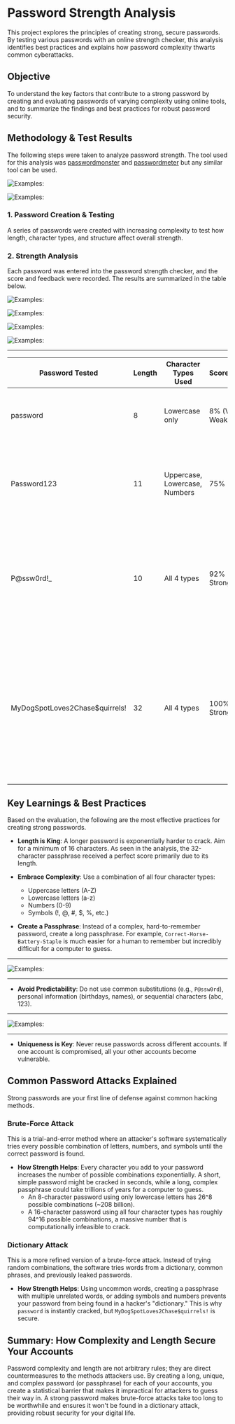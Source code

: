 # Password Strength Analysis

This project explores the principles of creating strong, secure passwords. By testing various passwords with an online strength checker, this analysis identifies best practices and explains how password complexity thwarts common cyberattacks.

## Objective
To understand the key factors that contribute to a strong password by creating and evaluating passwords of varying complexity using online tools, and to summarize the findings and best practices for robust password security.

## Methodology & Test Results
The following steps were taken to analyze password strength. The tool used for this analysis was [passwordmonster](https://www.passwordmonster.com/) and [passwordmeter](https://passwordmeter.com/) but any similar tool can be used.

![Examples:](Screenshot/1.png)

![Examples:](Screenshot/10.png)

### 1. Password Creation & Testing
A series of passwords were created with increasing complexity to test how length, character types, and structure affect overall strength.

### 2. Strength Analysis
Each password was entered into the password strength checker, and the score and feedback were recorded. The results are summarized in the table below.

![Examples:](Screenshot/2.png)



![Examples:](Screenshot/3.png)



![Examples:](Screenshot/4.png)



![Examples:](Screenshot/5.png)

---

| Password Tested                        | Length | Character Types Used                | Score/Rating     | Tool Feedback & Analysis                                                                 |
|----------------------------------------|--------|------------------------------------|------------------|------------------------------------------------------------------------------------------|
| password                               | 8      | Lowercase only                    | 8% (Very Weak)  | Deductions for being a dictionary word. Extremely vulnerable.                             |
| Password123                            | 11     | Uppercase, Lowercase, Numbers     | 75% (Good)       | A decent mix, but predictable. The sequential numbers and capitalization pattern are common. |
| P@ssw0rd!_                            | 10     | All 4 types                       | 92% (Very Strong)| Strong score due to the mix of uppercase, lowercase, numbers, and symbols. The use of substitutions (@ for a, 0 for o) helps. |
| MyDogSpotLoves2Chase$quirrels!         | 32     | All 4 types                       | 100% (Very Strong)| Excellent score. Length is the most significant factor here. It's a long, memorable passphrase that includes multiple character types, making it highly resistant to attacks. |

## Key Learnings & Best Practices
Based on the evaluation, the following are the most effective practices for creating strong passwords.

- **Length is King**: A longer password is exponentially harder to crack. Aim for a minimum of 16 characters. As seen in the analysis, the 32-character passphrase received a perfect score primarily due to its length.
- **Embrace Complexity**: Use a combination of all four character types:
  - Uppercase letters (A-Z)
  - Lowercase letters (a-z)
  - Numbers (0-9)
  - Symbols (!, @, #, $, %, etc.)

- **Create a Passphrase**: Instead of a complex, hard-to-remember password, create a long passphrase. For example, `Correct-Horse-Battery-Staple` is much easier for a human to remember but incredibly difficult for a computer to guess.

---

 ![Examples:](Screenshot/9.png)

 ---

- **Avoid Predictability**: Do not use common substitutions (e.g., `P@ssw0rd`), personal information (birthdays, names), or sequential characters (abc, 123).

---

 ![Examples:](Screenshot/8.png)

 ---

- **Uniqueness is Key**: Never reuse passwords across different accounts. If one account is compromised, all your other accounts become vulnerable.

## Common Password Attacks Explained
Strong passwords are your first line of defense against common hacking methods.

### Brute-Force Attack
This is a trial-and-error method where an attacker's software systematically tries every possible combination of letters, numbers, and symbols until the correct password is found.

- **How Strength Helps**: Every character you add to your password increases the number of possible combinations exponentially. A short, simple password might be cracked in seconds, while a long, complex passphrase could take trillions of years for a computer to guess.
  - An 8-character password using only lowercase letters has 26^8 possible combinations (~208 billion).
  - A 16-character password using all four character types has roughly 94^16 possible combinations, a massive number that is computationally infeasible to crack.

### Dictionary Attack
This is a more refined version of a brute-force attack. Instead of trying random combinations, the software tries words from a dictionary, common phrases, and previously leaked passwords.

- **How Strength Helps**: Using uncommon words, creating a passphrase with multiple unrelated words, or adding symbols and numbers prevents your password from being found in a hacker's "dictionary." This is why `password` is instantly cracked, but `MyDogSpotLoves2Chase$quirrels!` is secure.

## Summary: How Complexity and Length Secure Your Accounts
Password complexity and length are not arbitrary rules; they are direct countermeasures to the methods attackers use. By creating a long, unique, and complex password (or passphrase) for each of your accounts, you create a statistical barrier that makes it impractical for attackers to guess their way in. A strong password makes brute-force attacks take too long to be worthwhile and ensures it won't be found in a dictionary attack, providing robust security for your digital life.
